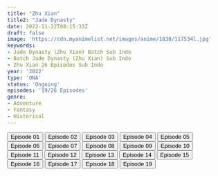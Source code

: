 ```yaml
---
title: "Zhu Xian"
title2: "Jade Dynasty"
date: 2022-11-22T08:15:33Z
draft: false
image: 'https://cdn.myanimelist.net/images/anime/1830/117534l.jpg'
keywords:
- Jade Dynasty (Zhu Xian) Batch Sub Indo
- Batch Jade Dynasty (Zhu Xian) Sub Indo
- Zhu Xian 26 Episodes Sub Indo
year: '2022'
type: 'ONA'
status: 'Ongoing'
episodes: '19/26 Episodes'
genre:
- Adventure
- Fantasy
- Historical
---
```


<div class="d-g gg-5 gtc-r ai-c">
<button onclick="window.open('?kur=KOI KISAMA/JADEDNT/1/MP4/Kuramanime-JADEDNT-01-480p-Anichin','_blank')">Episode 01</button>
<button onclick="window.open('?kur=KOI KISAMA/JADEDNT/2/MP4/Kuramanime-JADEDNT-02-480p-Anichin','_blank')">Episode 02</button>
<button onclick="window.open('?kur=KOI KISAMA/JADEDNT/3/MP4/Kuramanime-JADEDNT-03-480p-Anichin','_blank')">Episode 03</button>
<button onclick="window.open('?kur=KOI KISAMA/JADEDNT/4/MP4/Kuramanime-JADEDNT-04-480p-Anichin','_blank')">Episode 04</button>
<button onclick="window.open('?kur=KOI KISAMA/JADEDNT/5/MP4/Kuramanime-JADEDNT-05-480p-Anichin','_blank')">Episode 05</button>
<button onclick="window.open('?kur=KOI KISAMA/JADEDNT/6/MP4/Kuramanime-JADEDNT-06-480p-Anichin','_blank')">Episode 06</button>
<button onclick="window.open('?kur=KOI KISAMA/JADEDNT/7/MP4/Kuramanime-JADEDNT-07-480p-Anichin','_blank')">Episode 07</button>
<button onclick="window.open('?kur=KOI KISAMA/JADEDNT/8/MP4/Kuramanime-JADEDNT-08-480p-Anichin','_blank')">Episode 08</button>
<button onclick="window.open('?kur=KOI KISAMA/JADEDNT/9/MP4/Kuramanime-JADEDNT-09-480p-Anichin','_blank')">Episode 09</button>
<button onclick="window.open('?kur=KOI KISAMA/JADEDNT/10/MP4/Kuramanime-JADEDNT-10-480p-Anichin','_blank')">Episode 10</button>
<button onclick="window.open('?kur=KOI KISAMA/JADEDNT/11/MP4/Kuramanime-JADEDNT-11-480p-Anichin','_blank')">Episode 11</button>
<button onclick="window.open('?kur=KOI KISAMA/JADEDNT/12/MP4/Kuramanime-JADEDNT-12-480p-Anichin','_blank')">Episode 12</button>
<button onclick="window.open('?kur=KOI KISAMA/JADEDNT/13/MP4/Kuramanime-JADEDNT-13-480p-Anichin','_blank')">Episode 13</button>
<button onclick="window.open('?kur=KOI KISAMA/JADEDNT/14/MP4/Kuramanime-JADEDNT-14-480p-Anichin','_blank')">Episode 14</button>
<button onclick="window.open('?arc=eKZnGBq1MB_20221025/15/MP4/Kuramanime-JADEDNT-15-480p-Anichin','_blank')">Episode 15</button>
<button onclick="window.open('?arc=Mkt8Wm8Kge_20221101/16/MP4/Kuramanime-JADEDNT-16-360p-Anichin','_blank')">Episode 16</button>
<button onclick="window.open('?arc=51xZ0bZDb2_20221108/17/MP4/Kuramanime-JADEDNT-17-480p-Anichin','_blank')">Episode 17</button>
<button onclick="window.open('?arc=aZbLuORhk5_20221115/18/MP4/Kuramanime-JADEDNT-18-480p-Anichin','_blank')">Episode 18</button>
<button onclick="window.open('?arc=QeA6TxpArZ_20221122/19/MP4/Kuramanime-JADEDNT-19-480p-Anichin','_blank')">Episode 19</button>
</div>